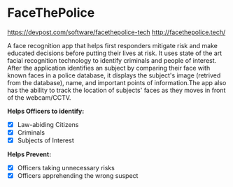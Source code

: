 # FaceThePolice
https://devpost.com/software/facethepolice-tech
http://facethepolice.tech/

A face recognition app that helps first responders mitigate risk and make educated decisions before putting their lives at risk.
It uses state of the art facial recognition technology to identify criminals and people of interest. After the application identifies an subject by comparing their face with known faces in a police database, 
it displays the subject's image (retrived from the database), name, and important points of information.The app also has the ability to track the 
location of subjects' faces as they moves in front of the webcam/CCTV.

**Helps Officers to identify:**
- [x] Law-abiding Citizens
- [x] Criminals
- [x] Subjects of Interest

**Helps Prevent:**
- [x] Officers taking unnecessary risks
- [x] Officers apprehending the wrong suspect
